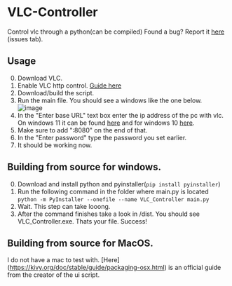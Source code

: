 # VLC-Controller
Control vlc through a python(can be compiled)
Found a bug? Report it [here](https://github.com/Juliasmatius/VLC-Controller/issues/new) (issues tab).
## Usage
0. Download VLC.
1. Enable VLC http control. [Guide here](https://www.trishtech.com/2021/03/how-to-control-vlc-media-player-from-web-browser/)
2. Download/build the script.
3. Run the main file. You should see a windows like the one below.
![image](https://github.com/Juliasmatius/VLC-Controller/assets/80146546/a89888a5-f7ce-4e44-ba95-d3e2094e96dd)
4. In the "Enter base URL" text box enter the ip address of the pc with vlc. On windows 11 it can be found [here](https://support.microsoft.com/en-us/windows/find-your-ip-address-in-windows-f21a9bbc-c582-55cd-35e0-73431160a1b9#Category=Windows_11) and for windows 10 [here](https://support.microsoft.com/en-us/windows/find-your-ip-address-in-windows-f21a9bbc-c582-55cd-35e0-73431160a1b9#Category=Windows_10).
5. Make sure to add ":8080" on the end of that.
6. In the "Enter password" type the password you set earlier.
7. It should be working now.


## Building from source for windows.
0. Download and install python and pyinstaller(```pip install pyinstaller```)
2. Run the following command in the folder where main.py is located\
```python -m PyInstaller --onefile --name VLC_Controller main.py```
3. Wait. This step can take looong.
4. After the command finishes take a look in /dist. You should see VLC_Controller.exe. Thats your file. Success!

## Building from source for MacOS.
I do not have a mac to test with. \[Here](https://kivy.org/doc/stable/guide/packaging-osx.html) is an official guide from the creator of the ui script.
